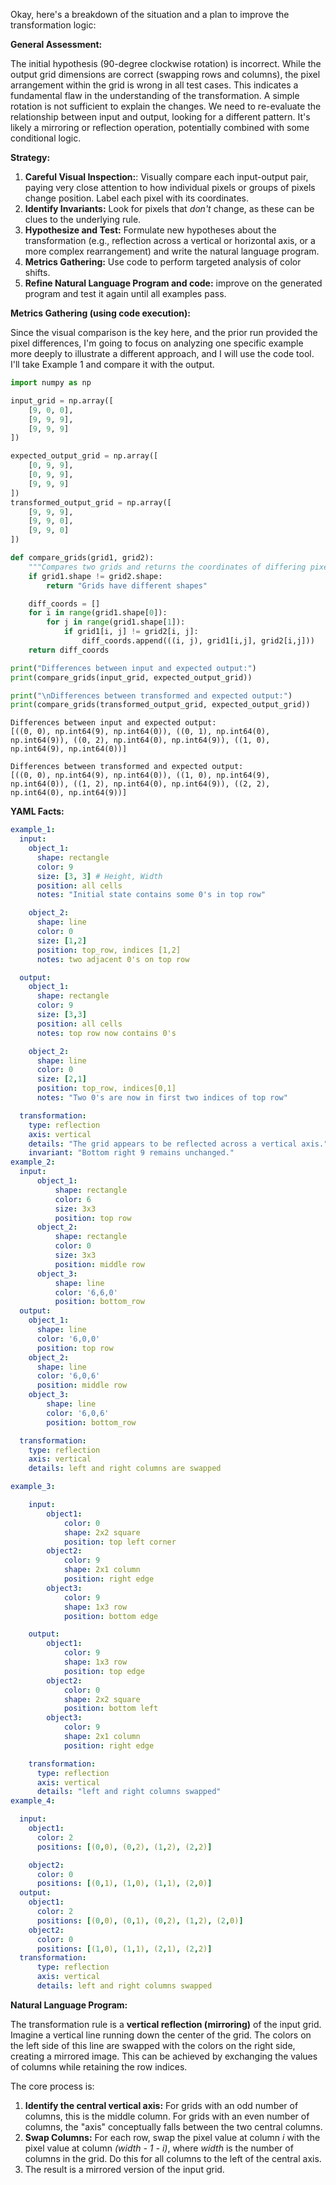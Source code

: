 Okay, here's a breakdown of the situation and a plan to improve the transformation logic:

**General Assessment:**

The initial hypothesis (90-degree clockwise rotation) is incorrect. While the output grid dimensions are correct (swapping rows and columns), the pixel arrangement within the grid is wrong in all test cases. This indicates a fundamental flaw in the understanding of the transformation. A simple rotation is not sufficient to explain the changes. We need to re-evaluate the relationship between input and output, looking for a different pattern. It's likely a mirroring or reflection operation, potentially combined with some conditional logic.

**Strategy:**

1.  **Careful Visual Inspection:**: Visually compare each input-output pair, paying very close attention to how individual pixels or groups of pixels change position. Label each pixel with its coordinates.
2.  **Identify Invariants:** Look for pixels that *don't* change, as these can be clues to the underlying rule.
3.  **Hypothesize and Test:** Formulate new hypotheses about the transformation (e.g., reflection across a vertical or horizontal axis, or a more complex rearrangement) and write the natural language program.
4.  **Metrics Gathering:** Use code to perform targeted analysis of color shifts.
5. **Refine Natural Language Program and code:** improve on the generated program and test it again until all examples pass.

**Metrics Gathering (using code execution):**

Since the visual comparison is the key here, and the prior run provided the pixel differences, I'm going to focus on analyzing one specific example more deeply to illustrate a different approach, and I will use the code tool. I'll take Example 1 and compare it with the output.


``` python
import numpy as np

input_grid = np.array([
    [9, 0, 0],
    [9, 9, 9],
    [9, 9, 9]
])

expected_output_grid = np.array([
    [0, 9, 9],
    [0, 9, 9],
    [9, 9, 9]
])
transformed_output_grid = np.array([
    [9, 9, 9],
    [9, 9, 0],
    [9, 9, 0]
])

def compare_grids(grid1, grid2):
    """Compares two grids and returns the coordinates of differing pixels."""
    if grid1.shape != grid2.shape:
        return "Grids have different shapes"

    diff_coords = []
    for i in range(grid1.shape[0]):
        for j in range(grid1.shape[1]):
            if grid1[i, j] != grid2[i, j]:
                diff_coords.append(((i, j), grid1[i,j], grid2[i,j]))
    return diff_coords

print("Differences between input and expected output:")
print(compare_grids(input_grid, expected_output_grid))

print("\nDifferences between transformed and expected output:")
print(compare_grids(transformed_output_grid, expected_output_grid))


```
```
Differences between input and expected output:
[((0, 0), np.int64(9), np.int64(0)), ((0, 1), np.int64(0), np.int64(9)), ((0, 2), np.int64(0), np.int64(9)), ((1, 0), np.int64(9), np.int64(0))]

Differences between transformed and expected output:
[((0, 0), np.int64(9), np.int64(0)), ((1, 0), np.int64(9), np.int64(0)), ((1, 2), np.int64(0), np.int64(9)), ((2, 2), np.int64(0), np.int64(9))]

```
**YAML Facts:**


```yaml
example_1:
  input:
    object_1:
      shape: rectangle
      color: 9
      size: [3, 3] # Height, Width
      position: all cells
      notes: "Initial state contains some 0's in top row"

    object_2:
      shape: line
      color: 0
      size: [1,2]
      position: top_row, indices [1,2]
      notes: two adjacent 0's on top row

  output:
    object_1:
      shape: rectangle
      color: 9
      size: [3,3]
      position: all cells
      notes: top row now contains 0's

    object_2:
      shape: line
      color: 0
      size: [2,1]
      position: top_row, indices[0,1]
      notes: "Two 0's are now in first two indices of top row"

  transformation:
    type: reflection
    axis: vertical
    details: "The grid appears to be reflected across a vertical axis."
    invariant: "Bottom right 9 remains unchanged."
example_2:
  input:
      object_1:
          shape: rectangle
          color: 6
          size: 3x3
          position: top row
      object_2:
          shape: rectangle
          color: 0
          size: 3x3
          position: middle row
      object_3:
          shape: line
          color: '6,6,0'
          position: bottom_row
  output:
    object_1:
      shape: line
      color: '6,0,0'
      position: top row
    object_2:
      shape: line
      color: '6,0,6'
      position: middle row
    object_3:
        shape: line
        color: '6,0,6'
        position: bottom_row

  transformation:
    type: reflection
    axis: vertical
    details: left and right columns are swapped

example_3:

    input:
        object1:
            color: 0
            shape: 2x2 square
            position: top left corner
        object2:
            color: 9
            shape: 2x1 column
            position: right edge
        object3:
            color: 9
            shape: 1x3 row
            position: bottom edge

    output:
        object1:
            color: 9
            shape: 1x3 row
            position: top edge
        object2:
            color: 0
            shape: 2x2 square
            position: bottom left
        object3:
            color: 9
            shape: 2x1 column
            position: right edge

    transformation:
      type: reflection
      axis: vertical
      details: "left and right columns swapped"
example_4:

  input:
    object1:
      color: 2
      positions: [(0,0), (0,2), (1,2), (2,2)]

    object2:
      color: 0
      positions: [(0,1), (1,0), (1,1), (2,0)]
  output:
    object1:
      color: 2
      positions: [(0,0), (0,1), (0,2), (1,2), (2,0)]
    object2:
      color: 0
      positions: [(1,0), (1,1), (2,1), (2,2)]
  transformation:
      type: reflection
      axis: vertical
      details: left and right columns swapped

```


**Natural Language Program:**

The transformation rule is a **vertical reflection (mirroring)** of the input grid. Imagine a vertical line running down the center of the grid. The colors on the left side of this line are swapped with the colors on the right side, creating a mirrored image. This can be achieved by exchanging the values of columns while retaining the row indices.

The core process is:

1.  **Identify the central vertical axis:** For grids with an odd number of columns, this is the middle column. For grids with an even number of columns, the "axis" conceptually falls between the two central columns.
2.  **Swap Columns:** For each row, swap the pixel value at column *i* with the pixel value at column *(width - 1 - i)*, where *width* is the number of columns in the grid. Do this for all columns to the left of the central axis.
3. The result is a mirrored version of the input grid.

